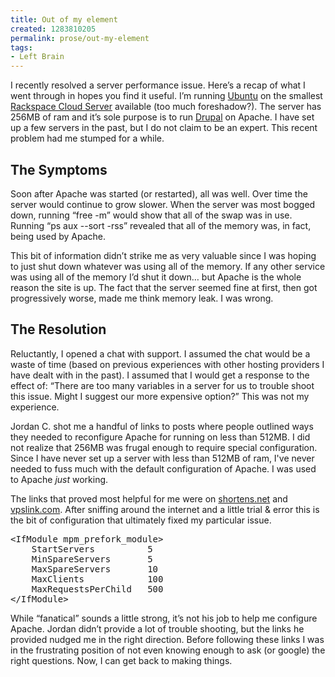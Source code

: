 ```yaml
---
title: Out of my element
created: 1283810205
permalink: prose/out-my-element
tags:
- Left Brain
---
```

<p>I recently resolved a server performance issue. Here&rsquo;s a recap of what I went through in hopes you find it useful. I&rsquo;m running <a href="http://ubuntu.com">Ubuntu</a> on the smallest <a href="http://www.rackspacecloud.com/1345.html">Rackspace Cloud Server</a> available (too much foreshadow?). The server has 256MB of ram and it&rsquo;s sole purpose is to run <a href="http://drupal.org">Drupal</a> on Apache. I have set up a few servers in the past, but I do not claim to be an expert.  This recent problem had me stumped for a while.</p>
<h2>The Symptoms</h2>
<p>Soon after Apache was started (or restarted), all was well. Over time the server would continue to grow slower. When the server was most bogged down, running &ldquo;free -m&rdquo; would show that all of the swap was in use. Running &ldquo;ps aux --sort -rss&rdquo; revealed that all of the memory was, in fact, being used by Apache.</p>
<p>This bit of information didn&rsquo;t strike me as very valuable since I was hoping to just shut down whatever was using all of the memory. If any other service was using all of the memory I&rsquo;d shut it down&hellip; but Apache is the whole reason the site is up. The fact that the server seemed fine at first, then got progressively worse, made me think memory leak. I was wrong.</p>
<h2>The Resolution</h2>
<p>Reluctantly, I opened a chat with support. I assumed the chat would be a waste of time (based on previous experiences with other hosting providers I have dealt with in the past). I assumed that I would get a response to the effect of: &ldquo;There are too many variables in a server for us to trouble shoot this issue. Might I suggest our more expensive option?&rdquo; This was not my experience.</p>
<p>Jordan C. shot me a handful of links to posts where people outlined ways they needed to reconfigure Apache for running on less than 512MB. I did not realize that 256MB was frugal enough to require special configuration. Since I have never set up a server with less than 512MB of ram, I've never needed to fuss much with the default configuration of Apache. I was used to Apache <em>just</em> working. </p>
<p>The links that proved most helpful for me were on <a href="http://daniel.shortens.net/weblog/apache-optimization">shortens.net</a> and <a href="http://wiki.vpslink.com/Low_memory_MySQL_/_Apache_configurations"> vpslink.com</a>. After sniffing around the internet and a little trial & error this is the bit of configuration that ultimately fixed my particular issue.</p>
<pre>
&lt;IfModule mpm_prefork_module>
    StartServers          5
    MinSpareServers       5
    MaxSpareServers       10
    MaxClients            100
    MaxRequestsPerChild   500
&lt;/IfModule>
</pre>
<p> While &ldquo;fanatical&rdquo; sounds a little strong, it&rsquo;s not his job to help me configure Apache. Jordan didn&rsquo;t provide a lot of trouble shooting, but the links he provided nudged me in the right direction. Before following these links I was in the frustrating position of not even knowing enough to ask (or google) the right questions. Now, I can get back to making things.</p>
